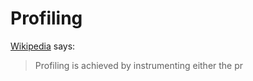 # Profiling 

[Wikipedia](https://en.wikipedia.org/wiki/Profiling_(computer_programming)) says:

> Profiling is achieved by instrumenting either the pr